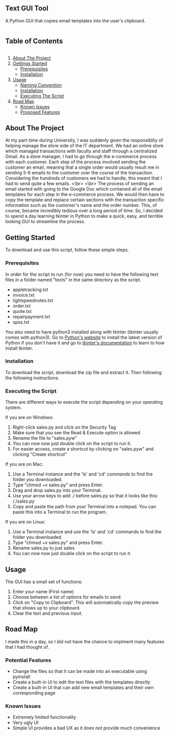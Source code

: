 <!-- Project Title -->
<h2 align="left">Text GUI Tool</h2>
<p align="left">A Python GUI that copies email templates into the user's clipboard.</p>


<!-- Table of Contents -->
<h2 style="display: inline-block">Table of Contents</h2>
<ol> 
	<li>
		<a href="#about-the-project">About The Project</a>
	</li>
	<li><a href="#getting-started">Gettings Started</a>
		<ul>
			<li> <a href="#prerequisites">Prerequisites</a> </li>
			<li> <a href="#installation">Installation</a> </li>
		</ul>
	</li>
	<li><a href="#usage">Usage</a>
		<ul>
			<li> <a href="#naming-convention">Naming Convention</a> </li>
			<li> <a href="#installation">Installation</a> </li>
			<li> <a href="#executing-the-script">Executing The Script</a> </li>
		</ul>
	</li>
	<li><a href="road-map">Road Map</a>
		<ul>
			<li> <a href="known-issues">Known Issues</a> </li>
			<li> <a href="proposed-features">Proposed Features</a> </li>
		</ul>
	</li>
			
</ol>		
	

## About The Project
At my part-time during University, I was suddenly given the responsiblity of helping manage the store side of the IT department. We had an online store which managed transactions with faculty and staff through a centralized Gmail. As a store manager, I had to go through the e-commerce process with each customer. Each step of the process involved sending the customer an email, meaning that a single order would usually result me in sending 5-6 emails to the customer over the course of the transaction. Considering the hundreds of customers we had to handle, this meant that I had to send quite a few emails.
<\br> <\br>
The process of sending an email started with going to the Google Doc which contained all of the email templates for each step in the e-commerce process. We would then have to copy the template and replace certain sections with the transaction specific information such as the customer's name and the order number. This, of course, became incredibly tedious over a long period of time. So, I decided to spend a day learning tkinter in Python to make a quick, easy, and terrible looking GUI to streamline the process.


## Getting Started
To download and use this script, follow these simple steps.

### Prerequisites
In order for the script to run (for now) you need to have the following text files in a folder named "texts" in the same directory as the script.
* appletracking.txt
* invoice.txt
* lightspeednotes.txt
* order.txt
* quote.txt
* repairpayment.txt
* spss.txt

You also need to have python3 installed along with tkinter (tkinter usually comes with python3). Go to [Python's website](https://www.python.org/downloads/) to install the latest version of Python if you don't have it and go to [tkinter's documentation](https://tkdocs.com/tutorial/install.html) to learn to how install tkinter.


### Installation
To download the script, download the zip file and extract it. Then following the following instructions.

### Executing the Script
There are different ways to execute the script depending on your operating system.

If you are on Windows:

1. Right-click sales.py and click on the Security Tag
2. Make sure that you see the Read & Execute option is allowed
3. Rename the file to "sales.pyw"
4. You can now now just double click on the script to run it.
5. For easier access, create a shortcut by clicking on "sales.pyw" and clicking "Create shortcut"

If you are on Mac:

1. Use a Terminal instance and the 'ls' and 'cd' commands to find the folder you downloaded.
2. Type "chmod +x sales.py" and press Enter.
2. Drag and drop sales.py into your Terminal.
3. Use your arrow keys to add ./ before sales.py so that it looks like this: /./sales.py
5. Copy and paste the path from your Terminal into a notepad. You can paste this into a Terminal to run the program.

If you are on Linux:
	
1. Use a Terminal instance and use the 'ls' and 'cd' commands to find the folder you downloaded.
2. Type "chmod +x sales.py" and press Enter.
3. Rename sales.py to just sales
4. You can now now just double click on the script to run it.

## Usage

The GUI has a small set of functions:

1. Enter your name (First name)
2. Choose between a list of options for emails to send.
4. Click on "Copy to Clipboard". This will automatically copy the preview that shows up to your clipboard.
5. Clear the text and previous input.

## Road Map
I made this in a day, so I did not have the chance to implment many features that I had thought of. 

### Potential Features
* Change the files so that it can be made into an executable using pyinstall
* Create a built-in UI to edit the text files with the templates directly
* Create a built-in UI that can add new email templates and their own corresponding page

### Known Issues
* Extremely limited functionality
* Very ugly UI
* Simple UI provides a bad UX as it does not provide much convenience
